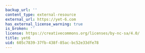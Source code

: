 ```yaml
---
backup_url: ''
content_type: external-resource
external_url: https://yet-6.com
has_external_license_warning: true
is_broken: ''
license: https://creativecommons.org/licenses/by-nc-sa/4.0/
title: yet6
uid: 605c7839-37fb-438f-85ac-bc52e33dfe78
---
```

